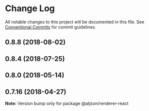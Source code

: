 # Change Log

All notable changes to this project will be documented in this file.
See [Conventional Commits](https://conventionalcommits.org) for commit guidelines.

## 0.8.8 (2018-08-02)

## 0.8.4 (2018-07-25)

## 0.8.0 (2018-05-14)

## 0.7.16 (2018-04-27)

**Note:** Version bump only for package @atjson/renderer-react
